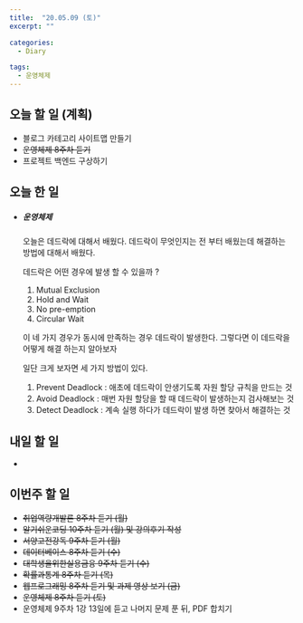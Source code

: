 ```yaml
---
title:  "20.05.09 (토)"
excerpt: ""

categories:
  - Diary

tags:
  - 운영체제
---
```


## 오늘 할 일 (계획)

- 블로그 카테고리 사이트맵 만들기
- ~~운영체제 8주차 듣기~~
- 프로젝트 백엔드 구상하기


## 오늘 한 일

- ##### 운영체제

  오늘은 데드락에 대해서 배웠다. 데드락이 무엇인지는 전 부터 배웠는데 해결하는 방법에 대해서 배웠다.

  데드락은 어떤 경우에 발생 할 수 있을까 ?

  1. Mutual Exclusion
  2. Hold and Wait
  3. No pre-emption
  4. Circular Wait

  이 네 가지 경우가 동시에 만족하는 경우 데드락이 발생한다. 그렇다면 이 데드락을 어떻게 해결 하는지 알아보자

  일단 크게 보자면 세 가지 방법이 있다.

  1. Prevent Deadlock : 애초에 데드락이 안생기도록 자원 할당 규칙을 만드는 것
  2. Avoid Deadlock : 매번 자원 할당을 할 때 데드락이 발생하는지 검사해보는 것
  3. Detect Deadlock : 계속 실행 하다가 데드락이 발생 하면 찾아서 해결하는 것

  

  

## 내일 할 일

- 


## 이번주 할 일

- ~~취업역량개발론 8주차 듣기 (월)~~
- ~~알기쉬운코딩 10주차 듣기 (월) 및 강의후기 작성~~
- ~~서양고전강독 9주차 듣기 (월)~~
- ~~데이터베이스 8주차 듣기 (수)~~
- ~~대학생을위한실용금융 9주차 듣기 (수)~~
- ~~확률과통계 8주차 듣기 (목)~~
- ~~웹프로그래밍 8주차 듣기 및 과제 영상 보기 (금)~~
- ~~운영체제 8주차 듣기 (토)~~
- 운영체제 9주차 1강 13일에 듣고 나머지 문제 푼 뒤, PDF 합치기